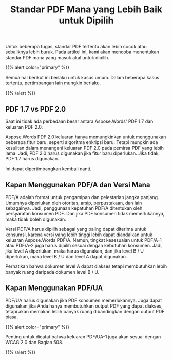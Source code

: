 ﻿---
title: Standar PDF Mana yang Lebih Baik untuk Dipilih
second_title: Aspose.Words untuk Java
articleTitle: Standar PDF Mana yang Lebih Baik untuk Dipilih
linktitle: Standar PDF Mana yang Lebih Baik untuk Dipilih
description: "Pilih standar PDF terbaik untuk mengekspor hasil tugas pemrograman Anda dalam Java. Standar PDF mana yang lebih baik– PDF 1.7, PDF 2.0, PDF/A-1, PDF/A-2, atau PDF/UA."
type: docs
weight: 27
url: /id/java/which-pdf-standard-is-better-to-choose/
timestamp: 2024-01-27-14-07-04
---

Untuk beberapa tugas, standar PDF tertentu akan lebih cocok atau sebaliknya lebih buruk. Pada artikel ini, kami akan mencoba menentukan standar PDF mana yang masuk akal untuk dipilih.

{{% alert color="primary" %}}

Semua hal berikut ini berlaku untuk kasus umum. Dalam beberapa kasus tertentu, pertimbangan lain mungkin berlaku.

{{% /alert %}}

## PDF 1.7 vs PDF 2.0

Saat ini tidak ada perbedaan besar antara Aspose.Words' PDF 1.7 dan keluaran PDF 2.0.

Aspose.Words PDF 2.0 keluaran hanya memungkinkan untuk menggunakan beberapa fitur baru, seperti algoritma enkripsi baru. Tetapi mungkin ada kesulitan dalam menangani keluaran PDF 2.0 pada pemirsa PDF yang lebih lama. Jadi, PDF 2.0 harus digunakan jika fitur baru diperlukan. Jika tidak, PDF 1.7 harus digunakan.

Ini dapat dipertimbangkan kembali nanti.

## Kapan Menggunakan PDF/A dan Versi Mana

PDF/A adalah format untuk pengarsipan dan pelestarian jangka panjang. Umumnya diperlukan oleh otoritas, arsip, perpustakaan, dan lain sebagainya. Jadi, penggunaan kepatuhan PDF/A ditentukan oleh persyaratan konsumen PDF. Dan jika PDF konsumen tidak memerlukannya, maka tidak boleh digunakan.

Versi PDF/A harus dipilih sebagai yang paling dapat diterima untuk konsumsi, karena versi yang lebih tinggi lebih dapat diandalkan untuk keluaran Aspose.Words PDF/A. Namun, tingkat kesesuaian untuk PDF/A-1 atau PDF/A-2 juga harus dipilih sesuai dengan kebutuhan konsumen. Jadi, jika level A diperlukan, maka harus digunakan, dan jika level B / U diperlukan, maka level B / U dan level A dapat digunakan.

Perhatikan bahwa dokumen level A dapat diakses tetapi membutuhkan lebih banyak ruang daripada dokumen level B / U.

## Kapan Menggunakan PDF/UA

PDF/UA harus digunakan jika PDF konsumen memerlukannya. Juga dapat digunakan jika Anda hanya membutuhkan output PDF yang dapat diakses, tetapi akan memakan lebih banyak ruang dibandingkan dengan output PDF biasa.

{{% alert color="primary" %}}

Penting untuk dicatat bahwa keluaran PDF/UA-1 juga akan sesuai dengan WCAG 2.0 dan Bagian 508.

{{% /alert %}}
